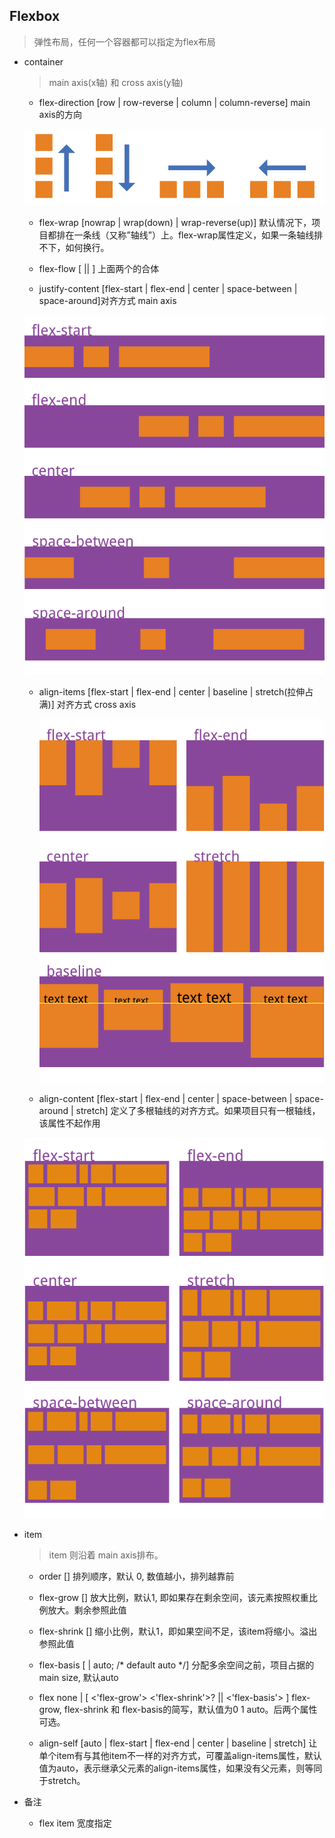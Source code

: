 ## Flexbox

  > 弹性布局，任何一个容器都可以指定为flex布局

* container

  > main axis(x轴) 和 cross axis(y轴)

  - flex-direction [row | row-reverse | column | column-reverse] main axis的方向

  ![](./images/direction.png)

  - flex-wrap [nowrap | wrap(down) | wrap-reverse(up)] 默认情况下，项目都排在一条线（又称”轴线”）上。flex-wrap属性定义，如果一条轴线排不下，如何换行。

  - flex-flow [<flex-direction> || <flex-wrap>] 上面两个的合体

  - justify-content [flex-start | flex-end | center | space-between | space-around]对齐方式 main axis

  ![](./images/justify.png)

  - align-items [flex-start | flex-end | center | baseline | stretch(拉伸占满)] 对齐方式 cross axis

    ![](./images/align.png)

  - align-content [flex-start | flex-end | center | space-between | space-around | stretch] 定义了多根轴线的对齐方式。如果项目只有一根轴线，该属性不起作用

  ![](./images/align-content.png)

* item

  > item 则沿着 main axis排布。

  - order [<integer>] 排列顺序，默认 0, 数值越小，排列越靠前

  - flex-grow [<number>] 放大比例，默认1, 即如果存在剩余空间，该元素按照权重比例放大。剩余参照此值

  - flex-shrink [<number>] 缩小比例，默认1，即如果空间不足，该item将缩小。溢出参照此值

  - flex-basis [<length> | auto; /* default auto \*/] 分配多余空间之前，项目占据的 main size, 默认auto

  - flex none | [ <'flex-grow'> <'flex-shrink'>? || <'flex-basis'> ] flex-grow, flex-shrink 和 flex-basis的简写，默认值为0 1 auto。后两个属性可选。

  - align-self [auto | flex-start | flex-end | center | baseline | stretch] 让单个item有与其他item不一样的对齐方式，可覆盖align-items属性，默认值为auto，表示继承父元素的align-items属性，如果没有父元素，则等同于stretch。


* 备注

  - flex item 宽度指定
